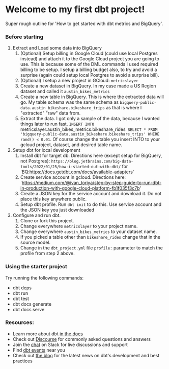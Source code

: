 # Welcome to my first dbt project!

Super rough outline for 'How to get started with dbt metrics and BigQuery'.

### Before starting
1. Extract and Load some data into BigQuery
   1. (Optional) Setup billing in Google Cloud (could use local Postgres instead) and attach it to the Google Cloud project you are going to use.  This is because some of the DML commands I used required billing to be setup. I setup a billing budget also, to try and avoid a surprise (again could setup local Postgres to avoid a surprise bill).
   2. (Optional) I setup a new project in GCloud: `metricslayer`
   3. Create a new dataset in BigQuery. In my case made a US Region dataset and called it `austin_bikes_metrics`
   4. Create a new table in BigQuery. This is where the extracted data will go.  My table schema was the same schema as `bigquery-public-data.austin_bikeshare.bikeshare_trips` as that is where I "extracted" "raw" data from.
   5. Extract the data.  I got only a sample of the data, because I wanted things later to run fast.  `INSERT INTO `metricslayer.austin_bikes_metrics.bikeshare_rides`
      SELECT * FROM 'bigquery-public-data.austin_bikeshare.bikeshare_trips'
      WHERE rand() < 0.01`.  Of course change the table you insert INTO to your gcloud project, dataset, and desired table name.
2. Setup dbt for local development 
   1. Install dbt for target db.  Directions here (except setup for BigQuery, not Postgres): `https://blog.jetbrains.com/big-data-tools/2022/01/25/how-i-started-out-with-dbt/` for 'BQ:https://docs.getdbt.com/docs/available-adapters'
   2. Create service account in gcloud.  Directions here: 'https://medium.com/@ivan_toriya/step-by-step-guide-to-run-dbt-in-production-with-google-cloud-platform-fb1f035f3c7b'
   3. Create a JSON key for the service account and download it.  Do not place this key anywhere public.
   4. Setup dbt profile.  Run `dbt init` to do this.  Use service account and the JSON key you just downloaded
3. Configure and run dbt.
   1. Clone or fork this project.
   2. Change everywhere `metricslayer` to your project name.
   3. Change everywhere `austin_bikes_metrics` to your dataset name.
   4. If you picked a table other than `bikeshare_rides` change that in the source model.
   5. Change in the `dbt_project.yml` file `profile:` parameter to match the profile from step 2 above.


### Using the starter project

Try running the following commands:
- dbt deps
- dbt run
- dbt test
- dbt docs generate
- dbt docs serve


### Resources:
- Learn more about dbt [in the docs](https://docs.getdbt.com/docs/introduction)
- Check out [Discourse](https://discourse.getdbt.com/) for commonly asked questions and answers
- Join the [chat](https://community.getdbt.com/) on Slack for live discussions and support
- Find [dbt events](https://events.getdbt.com) near you
- Check out [the blog](https://blog.getdbt.com/) for the latest news on dbt's development and best practices
